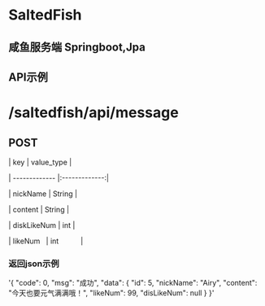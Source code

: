 # SaltedFish
## 咸鱼服务端 Springboot,Jpa


## API示例
# /saltedfish/api/message
## POST

| key           | value_type    |

| ------------- |:-------------:|

| nickName      | String        |

| content       | String        |

| diskLikeNum   | int           |

| likeNum       | int           |

### 返回json示例
'{
    "code": 0,
    "msg": "成功",
    "data": {
        "id": 5,
        "nickName": "Airy",
        "content": "今天也要元气满满哦！",
        "likeNum": 99,
        "disLikeNum": null
    }
}'
